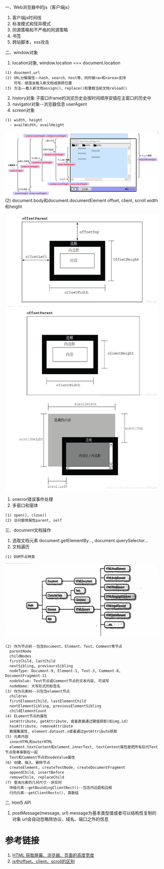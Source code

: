  一、Web浏览器中的js（客户端js）
  1. 客户端js时间线
  2. 标准模式和怪异模式
  3. 同源策略和不严格的同源策略
  4. 书签
  5. 跨站脚本，xss攻击

 二、window对象
  1. location对象, window.location === document.location

    (1) doucment.url
    (2) URL分解属性——hash、search、host等，同时被<a>和<area>支持
        可写，赋值会载入新文档或跳转位置
    (3) 方法——载入新文档assign()、replace()和重载当前文档reload()
  2. history对象
    子窗口iframe的浏览历史会按时间顺序安插在主窗口的历史中
  3. navigator对象--浏览器信息
    userAgent
  4. screen对象

    (1) width, height
      - availWidth, availHeight
  ![wh](./imgs/wh.png)
    (2) document.body和document.documentElement
        offset, client, scroll width和height
        <div align="center">
          <img src="./imgs/offset.png" width="500" height="300">
          <img src="./imgs/client.png" width="500" height="300">
          <img src="./imgs/scroll.png" width="500" height="300">
        </div>
  1. onerror错误事件处理
  2. 多窗口和窗体



    (1) open(), close()
    (2) 访问窗体属性parent, self

三、document文档操作
  1. 选取文档元素
    document.getElementBy..., document.querySelector...
  2. 文档遍历

    (1) DOM节点种类
  ![DOM节点种类示意图](./imgs/DOM节点种类.png)

    (2) 作为节点树--包含Document、Element、Text、Comment等节点
      parentNode
      childNodes
      firstChild, lastChild
      nextSibling, previoursSibling
      nodeType: Document-9, Element-1, Text-3, Comment-8, DocumentFragment-11
      nodeValue: Text节点或Comment节点的文本内容, 可读写
      nodeName: 大写形式的标签名
    (3) 作为元素树--只包含element节点
      children
      firstElementChild, lastElementChild
      nextElementSibling, previousElementSibling
      childElementCount
    (4) ELement节点的属性
      setAttribute, getAttribute, 或者直接通过键值获取(如img.id)
      hasAttribute, removeAttribute
      数据集属性, element.dataset.x或者通过getAttribute获取
    (5) 元素内容
      innerHTML和outerHTML
      element.textContent和element.innerText, textContent属性是把所有后代Text节点简单串联在一起
      Text和Comment节点的nodeValue属性
    (6) 创建、插入、删除节点
      createElement, createTextNode, createDocumentFragment
      appendChild, insertBefore
      removeChile, replaceChild
    (7) 查询元素的几何尺寸--非实时
      块级元素--getBoundingClientRect()--包含内边距和边框
      行内元素--getClientRects(), 类数组

二. html5 API
  1. postMessage(message, url)
    message为基本类型值或者可以结构性复制的对象
    url会自动忽略除协议、域名、端口之外的信息

# 参考链接
  1. [HTML 获取屏幕、浏览器、页面的高度宽度](https://www.cnblogs.com/polk6/p/5051935.html)
  2. [js中offset、client、scroll的区别](https://blog.csdn.net/weixin_37861326/article/details/81453593)
